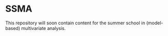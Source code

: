 # SSMA
This repository will soon contain content for the summer school in (model-based) multivariate analysis.
